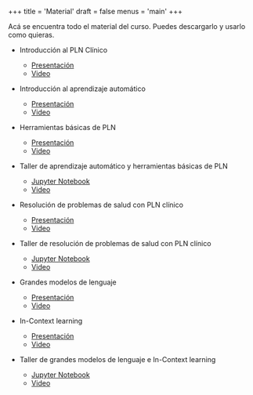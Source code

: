 +++
title = 'Material'
draft = false
menus = 'main'
+++

Acá se encuentra todo el material del curso. Puedes descargarlo y usarlo como quieras. 

- Introducción al PLN Clínico
    - [Presentación](https://villena.cl/events/plnclinico/Aprendizaje%20autom%c3%a1tico.pdf)
    - [Video](about:blank)

- Introducción al aprendizaje automático
    - [Presentación](https://villena.cl/events/plnclinico/Aprendizaje%20autom%C3%A1tico.pdf)
    - [Video](about:blank)

- Herramientas básicas de PLN
    - [Presentación](https://villena.cl/events/plnclinico/Herramientas%20b%C3%A1sicas%20de%20PLN.pdf)
    - [Video](about:blank)

- Taller de aprendizaje automático y herramientas básicas de PLN
    - [Jupyter Notebook](https://villena.cl/events/plnclinico/Taller%20de%20aprendizaje%20autom%C3%A1tico%20y%20herramientas%20b%C3%A1sicas%20de%20PLN.ipynb)
    - [Video](about:blank)

- Resolución de problemas de salud con PLN clínico
    - [Presentación](about:blank)
    - [Video](about:blank)

- Taller de resolución de problemas de salud con PLN clínico
    - [Jupyter Notebook](about:blank)
    - [Video](about:blank)

- Grandes modelos de lenguaje
    - [Presentación](about:blank)
    - [Video](about:blank)

- In-Context learning 
    - [Presentación](about:blank)
    - [Video](about:blank)

- Taller de grandes modelos de lenguaje e In-Context learning
    - [Jupyter Notebook](about:blank)
    - [Video](about:blank)